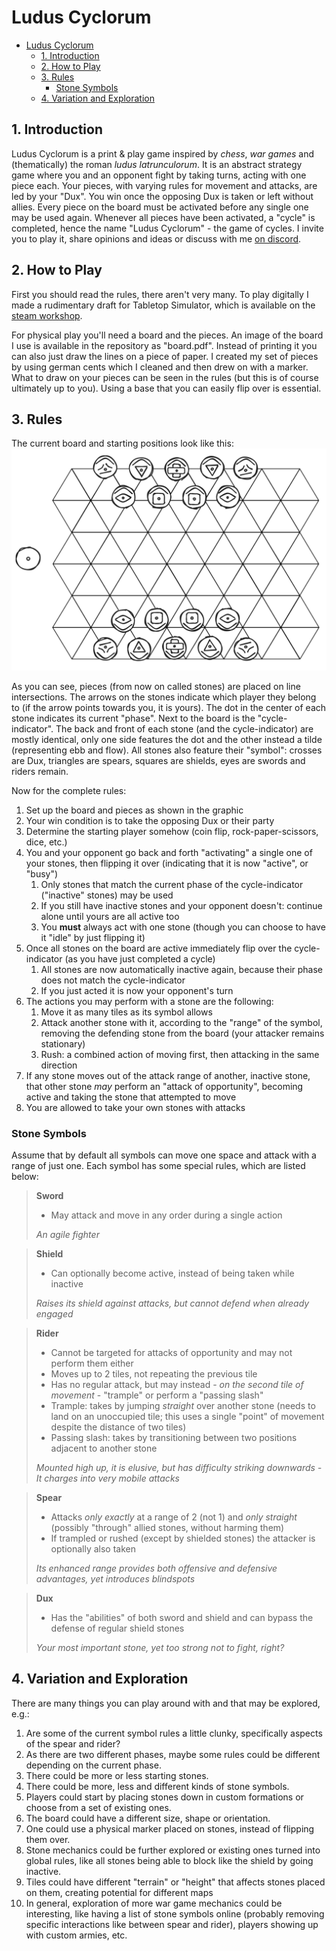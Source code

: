 
# Ludus Cyclorum

- [Ludus Cyclorum](#ludus-cyclorum)
  - [1. Introduction](#1-introduction)
  - [2. How to Play](#2-how-to-play)
  - [3. Rules](#3-rules)
    - [Stone Symbols](#stone-symbols)
  - [4. Variation and Exploration](#4-variation-and-exploration)

## 1. Introduction

Ludus Cyclorum is a print &amp; play game inspired by *chess*, *war games* and (thematically) the roman *ludus latrunculorum*. It is an abstract strategy game where you and an opponent fight by taking turns, acting with one piece each. Your pieces, with varying rules for movement and attacks, are led by your "Dux". You win once the opposing Dux is taken or left without allies. Every piece on the board must be activated before any single one may be used again. Whenever all pieces have been activated, a "cycle" is completed, hence the name "Ludus Cyclorum" - the game of cycles. I invite you to play it, share opinions and ideas or discuss with me [on discord](https://discord.com/invite/QFY5Qe8).

## 2. How to Play

First you should read the rules, there aren't very many. To play digitally I made a rudimentary draft for Tabletop Simulator, which is available on the [steam workshop](https://steamcommunity.com/sharedfiles/filedetails/?id=3402161640).

For physical play you'll need a board and the pieces. An image of the board I use is available in the repository as "board.pdf". Instead of printing it you can also just draw the lines on a piece of paper. I created my set of pieces by using german cents which I cleaned and then drew on with a marker. What to draw on your pieces can be seen in the rules (but this is of course ultimately up to you). Using a base that you can easily flip over is essential.

## 3. Rules

The current board and starting positions look like this: ![image](assets/ludus-cyclorum-full-board.svg)

As you can see, pieces (from now on called stones) are placed on line intersections. The arrows on the stones indicate which player they belong to (if the arrow points towards you, it is yours). The dot in the center of each stone indicates its current "phase". Next to the board is the "cycle-indicator". The back and front of each stone (and the cycle-indicator) are mostly identical, only one side features the dot and the other instead a tilde (representing ebb and flow). All stones also feature their "symbol": crosses are Dux, triangles are spears, squares are shields, eyes are swords and riders remain.

Now for the complete rules:
1. Set up the board and pieces as shown in the graphic
2. Your win condition is to take the opposing Dux or their party
3. Determine the starting player somehow (coin flip, rock-paper-scissors, dice, etc.)
4. You and your opponent go back and forth "activating" a single one of your stones, then flipping it over (indicating that it is now "active", or "busy")
   1. Only stones that match the current phase of the cycle-indicator ("inactive" stones) may be used
   2. If you still have inactive stones and your opponent doesn't: continue alone until yours are all active too
   3. You **must** always act with one stone (though you can choose to have it "idle" by just flipping it)
5. Once all stones on the board are active immediately flip over the cycle-indicator (as you have just completed a cycle)
   1. All stones are now automatically inactive again, because their phase does not match the cycle-indicator
   2. If you just acted it is now your opponent's turn
6. The actions you may perform with a stone are the following:
   1. Move it as many tiles as its symbol allows
   2. Attack another stone with it, according to the "range" of the symbol, removing the defending stone from the board (your attacker remains stationary)
   3. Rush: a combined action of moving first, then attacking in the same direction
7. If any stone moves out of the attack range of another, inactive stone, that other stone *may* perform an "attack of opportunity", becoming active and taking the stone that attempted to move
8. You are allowed to take your own stones with attacks

### Stone Symbols

Assume that by default all symbols can move one space and attack with a range of just one. Each symbol has some special rules, which are listed below:

> **Sword**
>
> - May attack and move in any order during a single action
> 
> *An agile fighter*

> **Shield**
>
> - Can optionally become active, instead of being taken while inactive
>
> *Raises its shield against attacks, but cannot defend when already engaged*

> **Rider**
>
> - Cannot be targeted for attacks of opportunity and may not perform them either
> - Moves up to 2 tiles, not repeating the previous tile
> - Has no regular attack, but may instead - *on the second tile of movement* - "trample" or perform a "passing slash"
> - Trample: takes by jumping *straight* over another stone (needs to land on an unoccupied tile; this uses a single "point" of movement despite the distance of two tiles)
> - Passing slash: takes by transitioning between two positions adjacent to another stone
>
> *Mounted high up, it is elusive, but has difficulty striking downwards - It charges into very mobile attacks*

> **Spear**
>
> - Attacks *only exactly* at a range of 2 (not 1) and *only straight* (possibly "through" allied stones, without harming them)
> - If trampled or rushed (except by shielded stones) the attacker is optionally also taken
>
> *Its enhanced range provides both offensive and defensive advantages, yet introduces blindspots*

> **Dux**
>
> - Has the "abilities" of both sword and shield and can bypass the defense of regular shield stones
>
> *Your most important stone, yet too strong not to fight, right?*

## 4. Variation and Exploration

There are many things you can play around with and that may be explored, e.g.:

1. Are some of the current symbol rules a little clunky, specifically aspects of the spear and rider?
2. As there are two different phases, maybe some rules could be different depending on the current phase.
3. There could be more or less starting stones.
4. There could be more, less and different kinds of stone symbols.
5. Players could start by placing stones down in custom formations or choose from a set of existing ones.
6. The board could have a different size, shape or orientation.
7. One could use a physical marker placed on stones, instead of flipping them over.
8. Stone mechanics could be further explored or existing ones turned into global rules, like all stones being able to block like the shield by going inactive.
9. Tiles could have different "terrain" or "height" that affects stones placed on them, creating potential for different maps
10. In general, exploration of more war game mechanics could be interesting, like having a list of stone symbols online (probably removing specific interactions like between spear and rider), players showing up with custom armies, etc.
